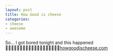 ```yaml
---
layout: post
title: How Good is cheese
categories:
- cheese
- awesome
---
```

So… I got bored tonight and this happened [howgoodischeese.com](http://www.howgoodischeese.com)
